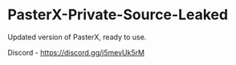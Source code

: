 
# PasterX-Private-Source-Leaked

Updated version of PasterX, ready to use.

Discord - https://discord.gg/j5mevUk5rM
                                         